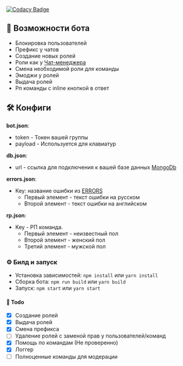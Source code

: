 [![Codacy Badge](https://app.codacy.com/project/badge/Grade/854a5523c7e948439d78243d4db76aaa)](https://www.codacy.com/gh/SimidzuAy/IdkBotForVk/dashboard?utm_source=github.com&amp;utm_medium=referral&amp;utm_content=SimidzuAy/IdkBotForVk&amp;utm_campaign=Badge_Grade)

## 🐛 Возможности бота
  * Блокировка пользователей
  * Префикс у чатов
  * Создание новых ролей
  * Роли как у [Чат-менеджера](https://vk.com/cm)
  * Смена необходимой роли для команды
  * Эмоджи у ролей
  * Выдача ролей
  * Рп команды с inline кнопкой в ответ

## 🛠️ Конфиги

**bot.json**:
  * token - Токен вашей группы
  * payload - Используется для клавиатур

**db.json**:
  * url - ссылка для подключения к вашей базе данных [MongoDb](https://www.mongodb.com)

**errors.json**:
  * Key: название ошибки из [ERRORS](https://github.com/SimidzuAy/IdkBotForVk/blob/master/src/types.ts#L5)
    * Первый элемент - текст ошибки на русском
    * Второй элемент - текст ошибки на английском
    
**rp.json**:
  * Key - РП команда.
    * Первый элемент - неизвестный пол
    * Второй элемент - женский пол
    * Третий элемент - мужской пол
    
### ⚙️ Билд и запуск
  * Установка зависимостей: `npm install` или `yarn install`
  * Сборка бота: `npm run build` или `yarn build`
  * Запуск: `npm start` или `yarn start`


#### 🚩 Todo

  - [x] Создание ролей
  - [x] Выдача ролей
  - [x] Смена префикса
  - [ ] Удаление ролей с заменой прав у пользователей/команд
  - [x] Помощь по командам (Не проверенно)
  - [x] Логгер
  - [ ] Полноценные команды для модерации
